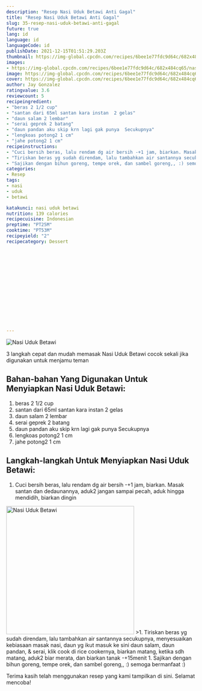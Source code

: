 ```yaml
---
description: "Resep Nasi Uduk Betawi Anti Gagal"
title: "Resep Nasi Uduk Betawi Anti Gagal"
slug: 35-resep-nasi-uduk-betawi-anti-gagal
future: true
lang: id
language: id
languageCode: id
publishDate: 2021-12-15T01:51:29.203Z 
thumbnail: https://img-global.cpcdn.com/recipes/6bee1e77fdc9d64c/682x484cq65/nasi-uduk-betawi-foto-resep-utama.webp
images:
- https://img-global.cpcdn.com/recipes/6bee1e77fdc9d64c/682x484cq65/nasi-uduk-betawi-foto-resep-utama.webp
image: https://img-global.cpcdn.com/recipes/6bee1e77fdc9d64c/682x484cq65/nasi-uduk-betawi-foto-resep-utama.webp
cover: https://img-global.cpcdn.com/recipes/6bee1e77fdc9d64c/682x484cq65/nasi-uduk-betawi-foto-resep-utama.webp
author: Jay Gonzalez
ratingvalue: 3.6
reviewcount: 5
recipeingredient:
- "beras 2 1/2 cup"
- "santan dari 65ml santan kara instan  2 gelas"
- "daun salam 2 lembar"
- "serai geprek 2 batang"
- "daun pandan aku skip krn lagi gak punya  Secukupnya"
- "lengkoas potong2 1 cm"
- "jahe potong2 1 cm"
recipeinstructions:
- "Cuci bersih beras, lalu rendam dg air bersih -+1 jam, biarkan. Masak santan dan dedaunannya, aduk2 jangan sampai pecah, aduk hingga mendidih, biarkan dingin"
- "Tiriskan beras yg sudah direndam, lalu tambahkan air santannya secukupnya, menyesuaikan kebiasaan masak nasi, daun yg ikut masuk ke sini daun salam, daun pandan, &amp; serai, klik cook di rice cookernya, biarkan matang, ketika sdh matang, aduk2 biar merata, dan biarkan tanak -+15menit"
- "Sajikan dengan bihun goreng, tempe orek, dan sambel goreng,, :) semoga bermanfaat :)"
categories:
- Resep
tags:
- nasi
- uduk
- betawi

katakunci: nasi uduk betawi 
nutrition: 139 calories
recipecuisine: Indonesian
preptime: "PT25M"
cooktime: "PT53M"
recipeyield: "2"
recipecategory: Dessert


     
    
    
    
    
    
    
    
    
    
    
      
    
---
```



![Nasi Uduk Betawi](https://img-global.cpcdn.com/recipes/6bee1e77fdc9d64c/682x484cq65/nasi-uduk-betawi-foto-resep-utama.webp)

3 langkah cepat dan mudah memasak  Nasi Uduk Betawi cocok sekali jika digunakan untuk menjamu teman

<!--inarticleads1-->

## Bahan-bahan Yang Digunakan Untuk Menyiapkan Nasi Uduk Betawi:

1. beras 2 1/2 cup
1. santan dari 65ml santan kara instan  2 gelas
1. daun salam 2 lembar
1. serai geprek 2 batang
1. daun pandan aku skip krn lagi gak punya  Secukupnya
1. lengkoas potong2 1 cm
1. jahe potong2 1 cm



<!--inarticleads2-->

## Langkah-langkah Untuk Menyiapkan Nasi Uduk Betawi:

1. Cuci bersih beras, lalu rendam dg air bersih -+1 jam, biarkan. Masak santan dan dedaunannya, aduk2 jangan sampai pecah, aduk hingga mendidih, biarkan dingin
<img class="lazyload" data-src="https://img-global.cpcdn.com/steps/40bf4bf33e117684/160x128cq70/nasi-uduk-betawi-langkah-memasak-1-foto.webp" alt="Nasi Uduk Betawi" width="340" height="340">
>1. Tiriskan beras yg sudah direndam, lalu tambahkan air santannya secukupnya, menyesuaikan kebiasaan masak nasi, daun yg ikut masuk ke sini daun salam, daun pandan, &amp; serai, klik cook di rice cookernya, biarkan matang, ketika sdh matang, aduk2 biar merata, dan biarkan tanak -+15menit
1. Sajikan dengan bihun goreng, tempe orek, dan sambel goreng,, :) semoga bermanfaat :)




Terima kasih telah menggunakan resep yang kami tampilkan di sini. Selamat mencoba!
